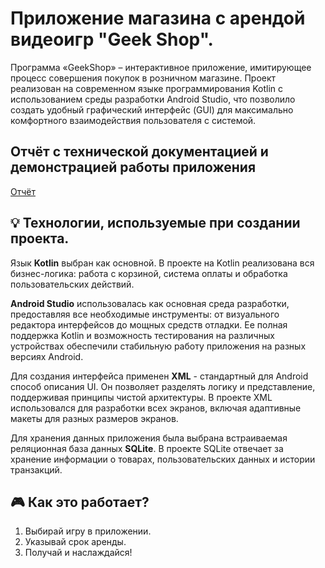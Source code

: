 # Приложение магазина с арендой видеоигр "Geek Shop".
  Программа «GeekShop» – интерактивное приложение, имитирующее процесс совершения покупок в розничном магазине. Проект реализован на современном языке программирования Kotlin с использованием среды разработки Android Studio, что позволило создать удобный графический интерфейс (GUI) для максимально комфортного взаимодействия пользователя с системой.

## Отчёт с технической документацией и демонстрацией работы приложения
[Отчёт](https://github.com/user-attachments/files/20737227/default.pdf)

## 💡 Технологии, используемые при создании проекта.
Язык **Kotlin** выбран как основной. В проекте на Kotlin реализована вся бизнес-логика: работа с корзиной, система оплаты и обработка пользовательских действий.

**Android Studio** использовалась как основная среда разработки, предоставляя все необходимые инструменты: от визуального редактора интерфейсов до мощных средств отладки. Ее полная поддержка Kotlin и возможность тестирования на различных устройствах обеспечили стабильную работу приложения на разных версиях Android.

Для создания интерфейса применен **XML** - стандартный для Android способ описания UI. Он позволяет разделять логику и представление, поддерживая принципы чистой архитектуры. В проекте XML использовался для разработки всех экранов, включая адаптивные макеты для разных размеров экранов.

Для хранения данных приложения была выбрана встраиваемая реляционная база данных **SQLite**. В проекте SQLite отвечает за хранение информации о товарах, пользовательских данных и истории транзакций. 

## 🎮 Как это работает?
1. Выбирай игру в приложении.
2. Указывай срок аренды.
3. Получай и наслаждайся!
